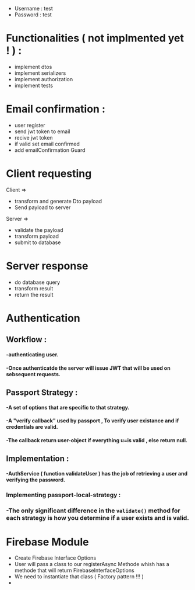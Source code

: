 
- Username : test
- Password : test

# Functionalities ( not implmented yet ! ) :
- implement dtos
- implement serializers
- implement authorization
- implement tests



# Email confirmation :
- user register 
- send jwt token to email
- recive jwt token
- if valid set email  confirmed
- add emailConfirmation Guard


# Client requesting 
Client => 
- transform and generate Dto payload
- Send payload to server

Server =>
- validate the payload
- transform payload
- submit to database

# Server response
- do database query
- transform result
- return the result


# Authentication
## Workflow :
####  -authenticating user.
####  -Once authenticatde the server will issue JWT that will  be used on sebsequent requests.


##  Passport Strategy : 
####  -A set of options that are specific to that strategy.
####  -A "verify callback" used by passport , To verify user existance and if credentials are valid.
####  -The callback return user-object if everything u=is valid , else return null.


## Implementation : 
#### -AuthService ( function validateUser ) has the job of retrieving a user and verifying the password.
### Implementing passport-local-strategy : 
#### 


### -The only significant difference in the `validate()` method for each strategy is how you determine if a user exists and is valid.


# Firebase Module
- Create Firebase Interface Options
- User will pass a class to our registerAsync Methode whish has a methode that will return  FirebaseInterfaceOptions 
- We need to instantiate that class ( Factory pattern !!! )
-
